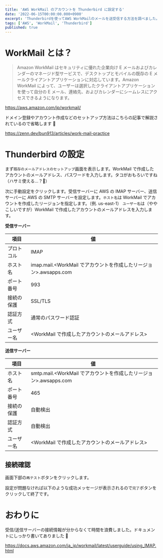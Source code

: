 ```yaml
---
title: 'AWS WorkMail のアカウントを Thunderbird に設定する'
date: '2022-06-15T00:00:00.000+0900'
excerpt: 'Thunderbirdを使ってAWS WorkMailのメールを送受信する方法を調べました。IMAP/SMTPサーバーの設定手順や接続確認方法を解説しました。'
tags: ['AWS', 'WorkMail', 'Thunderbird']
published: true
---
```


# WorkMail とは？

> Amazon WorkMail はセキュリティに優れた企業向け E メールおよびカレンダーのマネージド型サービスで、デスクトップとモバイルの既存の E メールクライアントアプリケーションに対応しています。Amazon WorkMail によって、ユーザーは選択したクライアントアプリケーションを使って自分の E メール、連絡先、およびカレンダーにシームレスにアクセスできるようになります。

https://aws.amazon.com/jp/workmail/

ドメイン登録やアカウント作成などのセットアップ方法はこちらの記事で解説されているので省略します 🙏

https://zenn.dev/bun913/articles/work-mail-practice

# Thunderbird の設定

まず`既存のメールアドレスのセットアップ`画面を表示します。WorkMail で作成したアカウントのメールアドレス、パスワードを入力します。タコがおもろいですね（ハサミ使える…？🐙）

<!-- ![](https://storage.googleapis.com/zenn-user-upload/df2cc65a407d-20220615.png) -->

次に手動設定をクリックします。受信サーバーに AWS の IMAP サーバー、送信サーバーに AWS の SMTP サーバーを設定します。`ホスト名`は WorkMail でアカウントを作成したリージョンを指定します。（例. us-east-1）
`ユーザー名`は（ややこしいですが）WorkMail で作成したアカウントのメールアドレスを入力します。

**受信サーバー**

| 項目       | 値                                                                |
| ---------- | ----------------------------------------------------------------- |
| プロトコル | IMAP                                                              |
| ホスト名   | imap.mail.<WorkMail でアカウントを作成したリージョン>.awsapps.com |
| ポート番号 | 993                                                               |
| 接続の保護 | SSL/TLS                                                           |
| 認証方式   | 通常のパスワード認証                                              |
| ユーザー名 | <WorkMail で作成したアカウントのメールアドレス>                   |

**送信サーバー**

| 項目       | 値                                                                |
| ---------- | ----------------------------------------------------------------- |
| ホスト名   | smtp.mail.<WorkMail でアカウントを作成したリージョン>.awsapps.com |
| ポート番号 | 465                                                               |
| 接続の保護 | 自動検出                                                          |
| 認証方式   | 自動検出                                                          |
| ユーザー名 | <WorkMail で作成したアカウントのメールアドレス>                   |

<!-- ![](https://storage.googleapis.com/zenn-user-upload/7fe6a5b65ed7-20220615.png) -->

## 接続確認

画面下部の`再テスト`ボタンをクリックします。

<!-- ![](https://storage.googleapis.com/zenn-user-upload/5d550b7d6879-20220615.png) -->

設定が問題なければ以下のような成功メッセージが表示されるので`完了`ボタンをクリックして終了です。

<!-- ![](https://storage.googleapis.com/zenn-user-upload/260b204a29cf-20220615.png) -->

# おわりに

受信/送信サーバーの接続情報が分からなくて時間を浪費しました。ドキュメントにしっかり書いてありました 🤷

https://docs.aws.amazon.com/ja_jp/workmail/latest/userguide/using_IMAP.html
